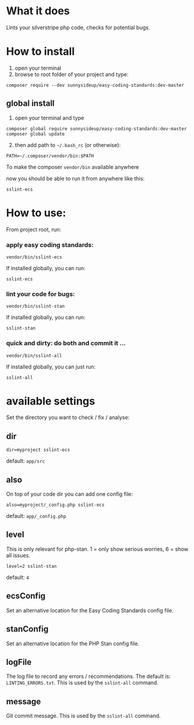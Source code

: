 # What it does

Lints your silverstripe php code, checks for potential bugs.

# How to install

1. open your terminal
2. browse to root folder of your project and type:
 ```shell
 composer require --dev sunnysideup/easy-coding-standards:dev-master
 ```

## global install

1. open your terminal and type
```shell
composer global require sunnysideup/easy-coding-standards:dev-master
composer global update
```

2. then add path to `~/.bash_rc` (or otherwise):
```shell
PATH=~/.composer/vendor/bin:$PATH
```
To make the composer `vendor/bin` available anywhere

now you should be able to run it from anywhere like this:
```shell
sslint-ecs
```


# How to use:
From project root, run:

### apply easy coding standards:
```shell
vendor/bin/sslint-ecs
```

If installed globally, you can run:
```shell
sslint-ecs
```

### lint your code for bugs:
```shell
vendor/bin/sslint-stan
```

If installed globally, you can run:
```shell
sslint-stan
```


### quick and dirty: do both and commit it ...
```shell
vendor/bin/sslint-all
```

If installed globally, you can just run:
```shell
sslint-all
```



# available settings
Set the directory you want to check / fix / analyse:

## dir
```shell
dir=myproject sslint-ecs
```
default: `app/src`

## also
On top of your code dir you can add one config file:
```shell
also=myproject/_config.php sslint-ecs
```
default: `app/_config.php`

## level
This is only relevant for php-stan.
1 = only show serious worries,
6 = show all issues.
```shell
level=2 sslint-stan
```
default: `4`

## ecsConfig
Set an alternative location for the Easy Coding Standards config file.

## stanConfig
Set an alternative location for the PHP Stan config file.

## logFile
The log file to record any errors / recommendations.
The default is: `LINTING_ERRORS.txt`.  This is used by the `sslint-all` command.

## message
Git commit message. This is used by the `sslint-all` command.
